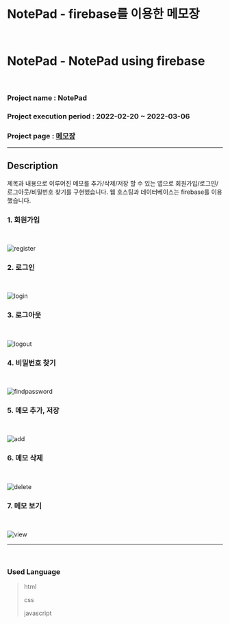 # NotePad - firebase를 이용한 메모장
<br>

# NotePad - NotePad using firebase
<br>

### Project name : NotePad
### Project execution period : 2022-02-20 ~ 2022-03-06
### Project page : [메모장](https://memo-web-2a69b.web.app)

-----------------------

## Description

제목과 내용으로 이루어진 메모를 추가/삭제/저장 할 수 있는 앱으로 회원가입/로그인/로그아웃/비밀번호 찾기를 구현했습니다.
웹 호스팅과 데이터베이스는 firebase를 이용했습니다.


### 1. 회원가입
<br>

![register](https://user-images.githubusercontent.com/86145134/156929596-97b6e1b6-d8fa-4cb0-b68a-3c9ee8bbc72a.gif)

### 2. 로그인
<br>

![login](https://user-images.githubusercontent.com/86145134/156929613-6a7a17e3-1f05-44db-ac46-3f16009c98d7.gif)

### 3. 로그아웃
<br>

![logout](https://user-images.githubusercontent.com/86145134/156929655-d2efd76e-ca4c-4c04-b9b3-9ea422da77fc.gif)

### 4. 비밀번호 찾기
<br>

![findpassword](https://user-images.githubusercontent.com/86145134/156929680-6580ebc5-f57e-4947-99fb-a483d815f620.gif)

### 5. 메모 추가, 저장
<br>

![add](https://user-images.githubusercontent.com/86145134/156929721-4f109101-4e7f-420d-b400-72a79478653c.gif)

### 6. 메모 삭제
<br>

![delete](https://user-images.githubusercontent.com/86145134/156929755-15f718b9-7c32-452a-b740-5efb1d84724f.gif)

### 7. 메모 보기
<br>

![view](https://user-images.githubusercontent.com/86145134/156929767-52271cd6-c18d-4705-aaac-c8213e057ba1.gif)

-----------------------
<br>

### Used Language

> html
>
> css
>
> javascript
